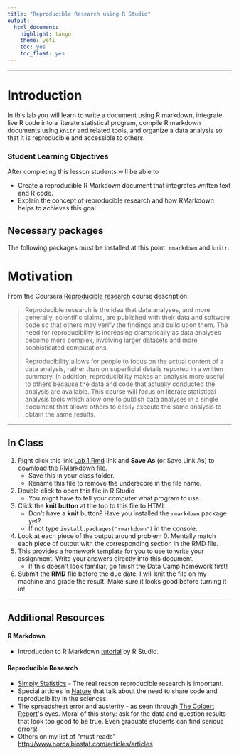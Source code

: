 ```yaml
---
title: "Reproducible Research using R Studio"
output:
  html_document:
    highlight: tango
    theme: yeti
    toc: yes
    toc_float: yes
---
```


----- 

# Introduction
In this lab you will learn to write a document using R markdown, integrate live R code into a literate statistical program, compile R markdown documents using `knitr` and related tools, and organize a data analysis so that it is reproducible and accessible to others.

### Student Learning Objectives
After completing this lesson students will be able to

* Create a reproducible R Markdown document that integrates written text and R code. 
* Explain the concept of reproducible research and how RMarkdown helps to achieves this goal. 

## Necessary packages
The following packages must be installed at this point: `rmarkdown` and `knitr`. 

# Motivation

From the Coursera [Reproducible research](https://www.coursera.org/course/repdata) course description: 

> Reproducible research is the idea that data analyses, and more generally, scientific claims, are published with their data and software code so that others may verify the findings and build upon them.  The need for reproducibility is increasing dramatically as data analyses become more complex, involving larger datasets and more sophisticated computations. 
> 
> Reproducibility allows for people to focus on the actual content of a data analysis, rather than on superficial details reported in a written summary. In addition, reproducibility makes an analysis more useful to others because the data and code that actually conducted the analysis are available. This course will focus on literate statistical analysis tools which allow one to publish data analyses in a single document that allows others to easily execute the same analysis to obtain the same results.


----- 

## In Class

1. Right click this link [Lab 1.Rmd](lab1.Rmd) link and **Save As** (or Save Link As) to download the RMarkdown file. 
    - Save this in your class folder. 
    - Rename this file to remove the underscore in the file name. 
2. Double click to open this file in R Studio
    - You might have to tell your computer what program to use. 
4. Click the **knit button** at the top to this file to HTML. 
    - Don't have a **knit** button? Have you installed the `rmarkdown` package yet? 
    - If not type `install.packages("rmarkdown")` in the console.
5. Look at each piece of the output around problem 0. Mentally match each piece of output with the corresponding section in the RMD file. 
6. This provides a homework template for you to use to write your assignment. Write your answers directly into this document. 
    - If this doesn't look familiar, go finish the Data Camp homework first!
7. Submit the **RMD** file before the due date. I will knit the file on my machine and grade the result. Make sure it looks good before turning it in!

----- 

## Additional Resources

#### R Markdown
* Introduction to R Markdown [tutorial](http://rmarkdown.rstudio.com/lesson-1.html) by R Studio. 

#### Reproducible Research 

* [Simply Statistics](http://simplystatistics.org/2014/06/06/the-real-reason-reproducible-research-is-important/) - The real reason reproducible research is important.
* Special articles in [Nature](http://www.nature.com/news/reproducibility-1.17552) that talk about the need to share code and reproducibility in the sciences. 
* The spreadsheet error and austerity - as seen through [The Colbert Report](http://thecolbertreport.cc.com/videos/kbgnf0/austerity-s-spreadsheet-error---thomas-herndon)'s eyes. Moral of this story: ask for the data and question results that look too good to be true. Even graduate students can find serious errors!
* Others on my list of "must reads" http://www.norcalbiostat.com/articles/articles 

